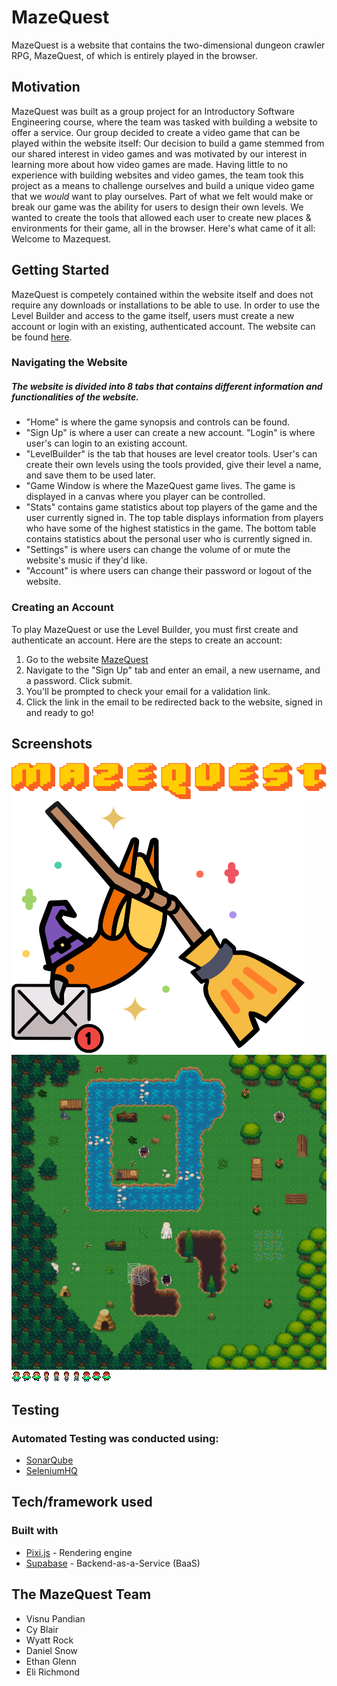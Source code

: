 # MazeQuest
MazeQuest is a website that contains the two-dimensional dungeon crawler RPG, MazeQuest, of which is entirely played in the browser. 

## Motivation
MazeQuest was built as a group project for an Introductory Software Engineering course, where the team was tasked with building a website to offer a service. Our group decided to create a video game that can be played within the website itself: Our decision to build a game stemmed from our shared interest in video games and was motivated by our interest in learning more about how video games are made. Having little to no experience with building websites and video games, the team took this project as a means to challenge ourselves and build a unique video game that we *would* want to play ourselves. Part of what we felt would make or break our game was the ability for users to design their own levels. We wanted to create the tools that allowed each user to create new places & environments for their game, all in the browser. Here's what came of it all: Welcome to Mazequest.

## Getting Started
MazeQuest is competely contained within the website itself and does not require any downloads or installations to be able to use. In order to use the Level Builder and access to the game itself, users must create a new account or login with an existing, authenticated account. The website can be found [here](https://dev.d1nqqr84hhhv1o.amplifyapp.com/).

### Navigating the Website
##### The website is divided into 8 tabs that contains different information and functionalities of the website. 
* "Home" is where the game synopsis and controls can be found. 
* "Sign Up" is where a user can create a new account. "Login" is where user's can login to an existing account. 
* "LevelBuilder" is the tab that houses are level creator tools. User's can create their own levels using the tools provided, give their level a name, and save them to be used later.
* "Game Window is where the MazeQuest game lives. The game is displayed in a canvas where you player can be controlled.
* "Stats" contains game statistics about top players of the game and the user currently signed in. The top table displays information from players who have some of the highest statistics in the game. The bottom table contains statistics about the personal user who is currently signed in.
* "Settings" is where users can change the volume of or mute the website's music if they'd like.
* "Account" is where users can change their password or logout of the website.

### Creating an Account
To play MazeQuest or use the Level Builder, you must first create and authenticate an account. Here are the steps to create an account:
1. Go to the website [MazeQuest](https://dev.d1nqqr84hhhv1o.amplifyapp.com/)
2. Navigate to the "Sign Up" tab and enter an email, a new username, and a password. Click submit.
3. You'll be prompted to check your email for a validation link.
4. Click the link in the email to be redirected back to the website, signed in and ready to go!

## Screenshots
![MazeQuest Title](https://github.com/WVU-CS230-2023-08-Group10/mazequest/blob/main/images/MazeQuest.png)
![QuestBirb](https://github.com/WVU-CS230-2023-08-Group10/mazequest/blob/main/images/Smol_Quest_Birb.png)
![GameWindow Preview](https://github.com/WVU-CS230-2023-08-Group10/mazequest/blob/main/images/preview.png)
![Player Animations](https://github.com/WVU-CS230-2023-08-Group10/mazequest/blob/main/images/playerAnimation.png)

## Testing
### Automated Testing was conducted using:
* [SonarQube](https://www.sonarsource.com/products/sonarqube/)
* [SeleniumHQ](https://www.selenium.dev/)

## Tech/framework used
### Built with
* [Pixi.js](https://pixijs.com/) - Rendering engine
* [Supabase](http://supabase.com/) - Backend-as-a-Service (BaaS)

## The MazeQuest Team
* Visnu	Pandian
* Cy Blair
* Wyatt Rock
* Daniel Snow
* Ethan Glenn
* Eli Richmond
